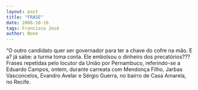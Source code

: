 ```yaml
---
layout: post
title: "FRASE"
date: 2006-10-16
tags: Francisco José
author: None
---
```

“O outro candidato quer ser governador para ter a chave do cofre na mão. E a? já sabe: a turma toma conta. Ele embolsou o dinheiro dos precatórios???
Frases repetidas pelo locutor da União por Pernambuco, referindo-se a Eduardo Campos,&nbsp;ontem, durante carreata com Mendonça Filho, Jarbas Vasconcelos, Evandro Avelar e Sérgio Guerra, no bairro de Casa Amarela, no Recife. 